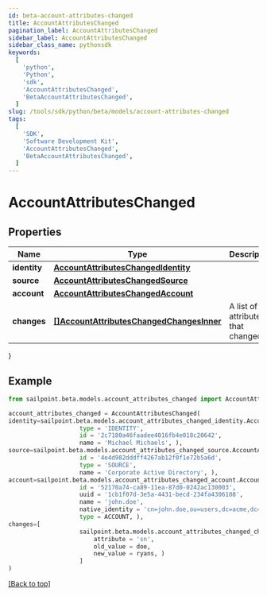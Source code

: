 ```yaml
---
id: beta-account-attributes-changed
title: AccountAttributesChanged
pagination_label: AccountAttributesChanged
sidebar_label: AccountAttributesChanged
sidebar_class_name: pythonsdk
keywords:
  [
    'python',
    'Python',
    'sdk',
    'AccountAttributesChanged',
    'BetaAccountAttributesChanged',
  ]
slug: /tools/sdk/python/beta/models/account-attributes-changed
tags:
  [
    'SDK',
    'Software Development Kit',
    'AccountAttributesChanged',
    'BetaAccountAttributesChanged',
  ]
---
```


# AccountAttributesChanged

## Properties

| Name | Type | Description | Notes |
| --- | --- | --- | --- |
| **identity** | [**AccountAttributesChangedIdentity**](account-attributes-changed-identity) |  | [required] |
| **source** | [**AccountAttributesChangedSource**](account-attributes-changed-source) |  | [required] |
| **account** | [**AccountAttributesChangedAccount**](account-attributes-changed-account) |  | [required] |
| **changes** | [**[]AccountAttributesChangedChangesInner**](account-attributes-changed-changes-inner) | A list of attributes that changed. | [required] |

}

## Example

```python
from sailpoint.beta.models.account_attributes_changed import AccountAttributesChanged

account_attributes_changed = AccountAttributesChanged(
identity=sailpoint.beta.models.account_attributes_changed_identity.AccountAttributesChanged_identity(
                    type = 'IDENTITY',
                    id = '2c7180a46faadee4016fb4e018c20642',
                    name = 'Michael Michaels', ),
source=sailpoint.beta.models.account_attributes_changed_source.AccountAttributesChanged_source(
                    id = '4e4d982dddff4267ab12f0f1e72b5a6d',
                    type = 'SOURCE',
                    name = 'Corporate Active Directory', ),
account=sailpoint.beta.models.account_attributes_changed_account.AccountAttributesChanged_account(
                    id = '52170a74-ca89-11ea-87d0-0242ac130003',
                    uuid = '1cb1f07d-3e5a-4431-becd-234fa4306108',
                    name = 'john.doe',
                    native_identity = 'cn=john.doe,ou=users,dc=acme,dc=com',
                    type = ACCOUNT, ),
changes=[
                    sailpoint.beta.models.account_attributes_changed_changes_inner.AccountAttributesChanged_changes_inner(
                        attribute = 'sn',
                        old_value = doe,
                        new_value = ryans, )
                    ]
)

```

[[Back to top]](#)
